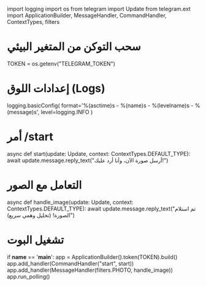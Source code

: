 import logging
import os
from telegram import Update
from telegram.ext import ApplicationBuilder, MessageHandler, CommandHandler, ContextTypes, filters

# سحب التوكن من المتغير البيئي
TOKEN = os.getenv("TELEGRAM_TOKEN")

# إعدادات اللوق (Logs)
logging.basicConfig(
    format='%(asctime)s - %(name)s - %(levelname)s - %(message)s',
    level=logging.INFO
)

# أمر /start
async def start(update: Update, context: ContextTypes.DEFAULT_TYPE):
    await update.message.reply_text("أرسل صورة الآن، وأنا أرد عليك!")

# التعامل مع الصور
async def handle_image(update: Update, context: ContextTypes.DEFAULT_TYPE):
    await update.message.reply_text("تم استلام الصورة! (تحليل وهمي سريع)")

# تشغيل البوت
if __name__ == '__main__':
    app = ApplicationBuilder().token(TOKEN).build()
    app.add_handler(CommandHandler("start", start))
    app.add_handler(MessageHandler(filters.PHOTO, handle_image))
    app.run_polling()

